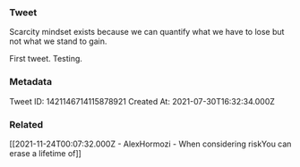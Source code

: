 ### Tweet
Scarcity mindset exists because we can quantify what we have to lose but not what we stand to gain. 

First tweet. Testing.

### Metadata
Tweet ID: 1421146714115878921
Created At: 2021-07-30T16:32:34.000Z

### Related
[[2021-11-24T00:07:32.000Z - AlexHormozi - When considering riskYou can erase a lifetime of]]

